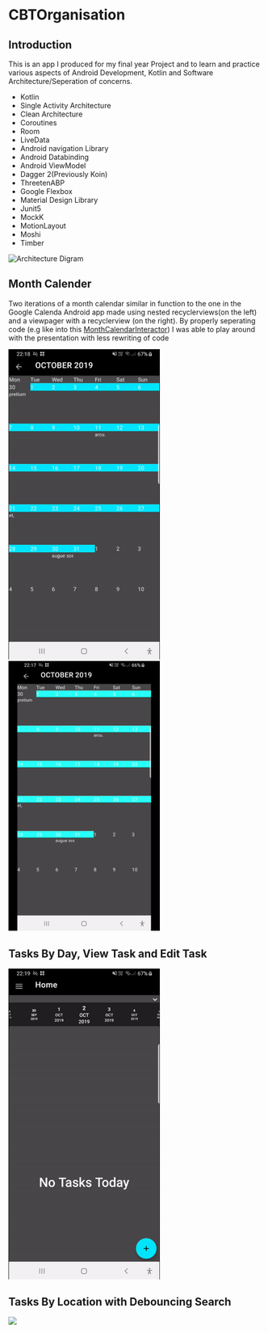 # CBTOrganisation

## Introduction
This is an app I produced for my final year Project and to learn and practice various aspects of Android Development, Kotlin and Software Architecture/Seperation of concerns.

* Kotlin
* Single Activity Architecture
* Clean Architecture
* Coroutines
* Room
* LiveData
* Android navigation Library
* Android Databinding
* Android ViewModel
* Dagger 2(Previously Koin)
* ThreetenABP
* Google Flexbox
* Material Design Library
* Junit5
* MockK
* MotionLayout
* Moshi
* Timber

![Architecture Digram](https://github.com/k1555253/CBTOganisation/blob/master/Android%20App%20Architecture%20Digram.JPG)

## Month Calender

Two iterations of a month calendar similar in function to the one in the Google Calenda Android app made using  nested recyclerviews(on the left) and a viewpager with a recyclerview (on the right). By properly seperating code (e.g like into this [MonthCalendarInteractor](/app/src/main/java/com/fyp/kweku/cbtoganisation/tasks/domain/interactors/MonthCalendarInteractor.kt)) I was able to play around with the presentation with less rewriting of code


<img src="gifs/RecyclerviewMonthCalendar.gif" width= 300>  <img src="gifs/ViewpagerMonthCalendar.gif" width= 300>


## Tasks By Day, View Task and Edit Task
<img src="/gifs/TasksByDay.gif" width= 300>


## Tasks By Location with Debouncing Search
<img src="/gifs/TasksByLocation.gif" width= 300>
